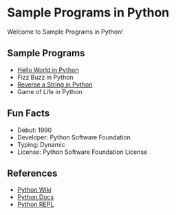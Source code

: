 # Sample Programs in Python

Welcome to Sample Programs in Python!

## Sample Programs

- [Hello World in Python](https://therenegadecoder.com/code/hello-world-in-python/)
- Fizz Buzz in Python
- [Reverse a String in Python](https://therenegadecoder.com/code/reverse-a-string-in-python/)
- Game of Life in Python

## Fun Facts

- Debut: 1990
- Developer: Python Software Foundation
- Typing: Dynamic
- License: Python Software Foundation License

## References

- [Python Wiki](https://en.wikipedia.org/wiki/Python_(programming_language))
- [Python Docs](https://www.python.org/)
- [Python REPL](https://repl.it/languages/python3)
